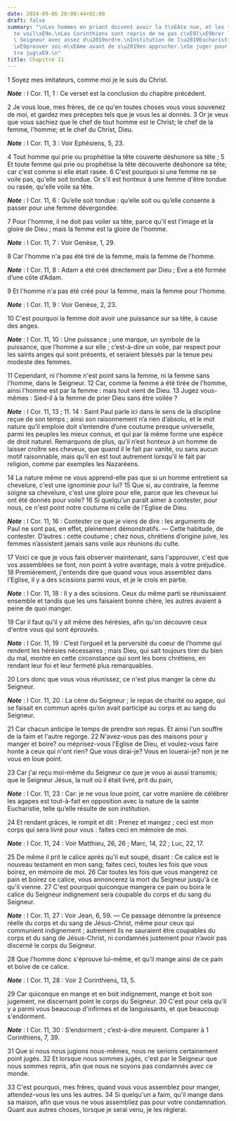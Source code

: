 ```yaml
---
date: 2024-09-06 20:00:44+02:00
draft: false
summary: "\nLes hommes en priant doivent avoir la t\xEAte nue, et les femmes la t\xEA\
  te voil\xE9e.\nLes Corinthiens sont repris de ne pas c\xE9l\xE9brer la f\xEAte du\
  \ Seigneur avec assez d\u2019ordre.\nInstitution de l\u2019Eucharistie.\nS\u2019\
  \xE9prouver soi-m\xEAme avant de s\u2019en approcher.\nSe juger pour ne pas \xEA\
  tre jug\xE9.\n"
title: Chapitre 11
---
```





1 Soyez mes imitateurs, comme moi je le suis du Christ.

***Note*** :  I Cor. 11, 1 : Ce verset est la conclusion du chapitre précédent.


2 Je vous loue, mes frères, de ce qu'en toutes choses vous vous souvenez de moi, et gardez mes préceptes tels que je vous les ai donnés. 3 Or je veux que vous sachiez que le chef de tout homme est le Christ; le chef de la femme, l'homme; et le chef du Christ, Dieu.

***Note*** :  I Cor. 11, 3 : Voir Ephésiens, 5, 23.

4 Tout homme qui prie ou prophétise la tête couverte déshonore sa tête ; 5 Et toute femme qui prie ou prophétise la tête découverte déshonore sa tête; car c'est comme si elle était rasée. 6 C'est pourquoi si une femme ne se voile pas, qu'elle soit tondue. Or s'il est honteux à une femme d'être tondue ou rasée, qu'elle voile sa tête.

***Note*** :  I Cor. 11, 6 : Qu’elle soit tondue : qu’elle soit ou qu’elle consente à passer pour une femme dévergondée.

7 Pour l'homme, il ne doit pas voiler sa tête, parce qu'il est l'image et la gloire de Dieu ; mais la femme est la gloire de l'homme.

***Note*** :  I Cor. 11, 7 : Voir Genèse, 1, 29.

8 Car l'homme n'a pas été tiré de la femme, mais la femme de l'homme.

***Note*** :  I Cor. 11, 8 : Adam a été créé directement par Dieu ; Eve a été formée d’une côte d’Adam.

9 Et l'homme n'a pas été créé pour la femme, mais la femme pour l'homme.

***Note*** :  I Cor. 11, 9 : Voir Genèse, 2, 23.

10 C'est pourquoi la femme doit avoir une puissance sur sa tête, à cause des anges.

***Note*** :  I Cor. 11, 10 : Une puissance ; une marque, un symbole de la puissance, que l’homme a sur elle ; c’est-à-dire un voile, par respect pour les saints anges qui sont présents, et seraient blessés par la tenue peu modeste des femmes.

11 Cependant, ni l'homme n'est point sans la femme, ni la femme sans l'homme, dans le Seigneur. 12 Car, comme la femme a été tirée de l'homme, ainsi l'homme est par la femme : mais tout vient de Dieu. 13 Jugez vous-mêmes : Sied-il à la femme de prier Dieu sans être voilée ?

***Note*** :  I Cor. 11, 13 ; 11. 14 : Saint Paul parle ici dans le sens de la discipline reçue de son temps ; ainsi son raisonnement n’a rien d’absolu, et le mot nature qu’il emploie doit s’entendre d’une coutume presque universelle, parmi les peuples les mieux connus, et qui par là même forme une espèce de droit naturel. Remarquons de plus, qu’il n’est honteux à un homme de laisser croître ses cheveux, que quand il le fait par vanité, ou sans aucun motif raisonnable, mais qu’il en est tout autrement lorsqu’il le fait par religion, comme par exemples les Nazaréens.

14 La nature même ne vous apprend-elle pas que si un homme entretient sa chevelure, c'est une ignominie pour lui? 15 Que si, au contraire, la femme soigne sa chevelure, c'est une gloire pour elle, parce que les cheveux lui ont été donnés pour voile? 16 Si quelqu'un paraît aimer à contester, pour nous, ce n'est point notre coutume ni celle de l'Eglise de Dieu.

***Note*** :  I Cor. 11, 16 : Contester ce que je viens de dire : les arguments de Paul ne sont pas, en effet, pleinement démonstratifs. ― Cette habitude, de contester. D’autres : cette coutume ; chez nous, chrétiens d’origine juive, les femmes n’assistent jamais sans voile aux réunions du culte.


17 Voici ce que je vous fais observer maintenant, sans l'approuver, c'est que vos assemblées se font, non point à votre avantage, mais à votre préjudice. 18 Premièrement, j'entends dire que quand vous vous assemblez dans l'Eglise, il y a des scissions parmi vous, et je le crois en partie.

***Note*** :  I Cor. 11, 18 : Il y a des scissions. Ceux du même parti se réunissaient ensemble et tandis que les uns faisaient bonne chère, les autres avaient à peine de quoi manger.

19 Car il faut qu'il y ait même des hérésies, afin qu'on découvre ceux d'entre vous qui sont éprouvés.

***Note*** :  I Cor. 11, 19 : C’est l’orgueil et la perversité du coeur de l’homme qui rendent les hérésies nécessaires ; mais Dieu, qui sait toujours tirer du bien du mal, montre en cette circonstance qui sont les bons chrétiens, en rendant leur foi et leur fermeté plus remarquables.

20 Lors donc que vous vous réunissez, ce n'est plus manger la cène du Seigneur.

***Note*** :  I Cor. 11, 20 : La cène du Seigneur ; le repas de charité ou agape, qui se faisait en commun après qu’on avait participé au corps et au sang du Seigneur.

21 Car chacun anticipe le temps de prendre son repas. Et ainsi l'un souffre de la faim et l'autre regorge. 22 N'avez-vous pas des maisons pour y manger et boire? ou méprisez-vous l'Eglise de Dieu, et voulez-vous faire honte à ceux qui n'ont rien? Que vous dirai-je? Vous en louerai-je? non je ne vous en loue point.


23 Car j'ai reçu moi-même du Seigneur ce que je vous ai aussi transmis; que le Seigneur Jésus, la nuit où il était livré, prit du pain,

***Note*** :  I Cor. 11, 23 : Car: je ne vous loue point, car votre manière de célébrer les agapes est tout-à-fait en opposition avec la nature de la sainte Eucharistie, telle qu’elle résulte de son institution.

24 Et rendant grâces, le rompit et dit : Prenez et mangez ; ceci est mon corps qui sera livré pour vous : faites ceci en mémoire de moi.

***Note*** :  I Cor. 11, 24 : Voir Matthieu, 26, 26 ; Marc, 14, 22 ; Luc, 22, 17.

25 De même il prit le calice après qu'il eut soupé, disant : Ce calice est le nouveau testament en mon sang; faites ceci, toutes les fois que vous boirez, en mémoire de moi. 26 Car toutes les fois que vous mangerez ce pain et boirez ce calice, vous annoncerez la mort du Seigneur jusqu'à ce qu'il vienne. 27 C'est pourquoi quiconque mangera ce pain ou boira le calice du Seigneur indignement sera coupable du corps et du sang du Seigneur.

***Note*** :  I Cor. 11, 27 : Voir Jean, 6, 59. ― Ce passage démontre la présence réelle du corps et du sang de Jésus-Christ, même pour ceux qui communient indignement ; autrement ils ne sauraient être coupables du corps et du sang de Jésus-Christ, ni condamnés justement pour n’avoir pas discerné le corps du Seigneur.

28 Que l'homme donc s'éprouve lui-même, et qu'il mange ainsi de ce pain et boive de ce calice.

***Note*** :  I Cor. 11, 28 : Voir 2 Corinthiens, 13, 5.

29 Car quiconque en mange et en boit indignement, mange et boit son jugement, ne discernant point le corps du Seigneur. 30 C'est pour cela qu'il y a parmi vous beaucoup d'infirmes et de languissants, et que beaucoup s'endorment.

***Note*** :  I Cor. 11, 30 : S’endorment ; c’est-à-dire meurent. Comparer à 1 Corinthiens, 7, 39.

31 Que si nous nous jugions nous-mêmes, nous ne serions certainement point jugés. 32 Et lorsque nous sommes jugés, c'est par le Seigneur que nous sommes repris, afin que nous ne soyons pas condamnés avec ce monde.


33 C'est pourquoi, mes frères, quand vous vous assemblez pour manger, attendez-vous les uns les autres. 34 Si quelqu'un a faim, qu'il mange dans sa maison, afin que vous ne vous assembliez pas pour votre condamnation. Quant aux autres choses, lorsque je serai venu, je les réglerai.

